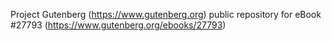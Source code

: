 Project Gutenberg (https://www.gutenberg.org) public repository for eBook #27793 (https://www.gutenberg.org/ebooks/27793)
